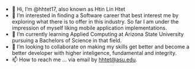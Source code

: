 - 👋 Hi, I’m @hhtet17, also known as Htin Lin Htet
- 👀 I’m interested in finding a Software career that best interest me by exploring what there is to offer in this industry.
So far I am under the impression of myself liking mobile application implementations.
- 🌱 I’m currently learning Applied Computing at Arizona State University pursuing a Bachelors of Science in that field.
- 💞️ I’m looking to collaborate on making my skills get better and become a better developer with higher inteligence, fundamental and integrity.
- 📫 How to reach me ... via email by hhtet@asu.edu.


